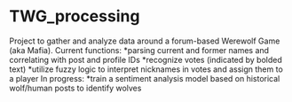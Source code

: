 # TWG_processing
Project to gather and analyze data around a forum-based Werewolf Game (aka Mafia).
Current functions: 
*parsing current and former names and correlating with post and profile IDs
*recognize votes (indicated by bolded text)
*utilize fuzzy logic to interpret nicknames in votes and assign them to a player
In progress:
*train a sentiment analysis model based on historical wolf/human posts to identify wolves
